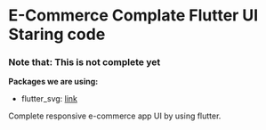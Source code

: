 # E-Commerce Complate Flutter UI Staring code

### Note that: This is not complete yet

**Packages we are using:**

- flutter_svg: [link](https://pub.dev/packages/flutter_svg)

Complete responsive e-commerce app UI by using flutter.
